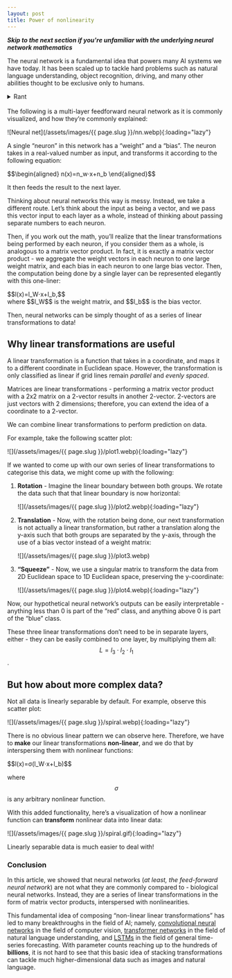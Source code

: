 ```yaml
---
layout: post
title: Power of nonlinearity
---
```


***Skip to the next section if you're unfamiliar with the underlying neural network mathematics***

The neural network is a fundamental idea that powers many AI systems we have today. It has been scaled up to tackle hard problems such as natural language understanding, object recognition, driving, and many other abilities thought to be exclusive only to humans.

<details closed>
<summary>Rant </summary>
The idea that intelligence is exclusive to a carbon-based neural network such as the brain is absurd. Any sort of computation that the brain performs to transform electrical signals into coherent thought can and will be done by silicon. The problem is figuring out the computations in the first place.
</details>

<br>
The following is a multi-layer feedforward neural network as it is commonly visualized, and how they’re commonly explained:

![Neural net](/assets/images/{{ page.slug }}/nn.webp){:loading="lazy"}

A single “neuron” in this network has a “weight” and a “bias”. The neuron takes in a real-valued number as input, and transforms it according to the following equation:
<div>
$$\begin{aligned}
n(x)=n_w⋅x+n_b
\end{aligned}$$
</div>

It then feeds the result to the next layer.

Thinking about neural networks this way is messy. Instead, we take a different route. Let’s think about the input as being a vector, and we pass this vector input to each layer as a whole, instead of thinking about passing separate numbers to each neuron.

Then, if you work out the math, you’ll realize that the linear transformations being performed by each neuron, if you consider them as a whole, is analogous to a matrix vector product. In fact, it is exactly a matrix vector product - we aggregate the weight vectors in each neuron to one large weight matrix, and each bias in each neuron to one large bias vector. Then, the computation being done by a single layer can be represented elegantly with this one-liner: 
<div>
$$l(x)=l_W⋅x+l_b,$$
</div>
where $$l_W$$ is the weight matrix, and $$l_b$$ is the bias vector.

Then, neural networks can be simply thought of as a series of linear transformations to data!

## Why linear transformations are useful

A linear transformation is a function that takes in a coordinate, and maps it to a different coordinate in Euclidean space. However, the transformation is only classified as linear if grid lines remain *parallel* and *evenly spaced*.

Matrices are linear transformations - performing a matrix vector product with a 2x2 matrix on a 2-vector results in another 2-vector. 2-vectors are just vectors with 2 dimensions; therefore, you can extend the idea of a coordinate to a 2-vector.

We can combine linear transformations to perform prediction on data.

For example, take the following scatter plot:

![](/assets/images/{{ page.slug }}/plot1.webp){:loading="lazy"}

If we wanted to come up with our own series of linear transformations to categorise this data, we might come up with the following:

1. **Rotation** - Imagine the linear boundary between both groups. We rotate the data such that that linear boundary is now horizontal:

    ![](/assets/images/{{ page.slug }}/plot2.webp){:loading="lazy"}

2. **Translation** - Now, with the rotation being done, our next transformation is not actually a linear transformation, but rather a translation along the y-axis such that both groups are separated by the y-axis, through the use of a bias vector instead of a weight matrix:

    ![](/assets/images/{{ page.slug }}/plot3.webp)

3. **“Squeeze”** - Now, we use a singular matrix to transform the data from 2D Euclidean space to 1D Euclidean space, preserving the y-coordinate:

    ![](/assets/images/{{ page.slug }}/plot4.webp){:loading="lazy"}

Now, our hypothetical neural network’s outputs can be easily interpretable - anything less than 0 is part of the “red” class, and anything above 0 is part of the “blue” class.

These three linear transformations don’t need to be in separate layers, either - they can be easily combined to one layer, by multiplying them all: $$L=l_3⋅l_2⋅l_1$$.

## But how about more complex data?

Not all data is linearly separable by default. For example, observe this scatter plot: 

![](/assets/images/{{ page.slug }}/spiral.webp){:loading="lazy"}

There is no obvious linear pattern we can observe here. Therefore, we have to **make** our linear transformations **non-linear**, and we do that by interspersing them with nonlinear functions:

<div>
$$l(x)=σ(l_W⋅x+l_b)$$
</div>

where $$σ$$ is any arbitrary nonlinear function.

With this added functionality, here’s a visualization of how a nonlinear function can **transform** nonlinear data into linear data:

![](/assets/images/{{ page.slug }}/spiral.gif){:loading="lazy"}

Linearly separable data is much easier to deal with!

### Conclusion

In this article, we showed that neural networks (*at least, the feed-forward neural network*) are not what they are commonly compared to - biological neural networks. Instead, they are a series of linear transformations in the form of matrix vector products, interspersed with nonlinearities.

This fundamental idea of composing “non-linear linear transformations” has led to many breakthroughs in the field of AI; namely, [convolutional neural networks](https://proceedings.neurips.cc/paper/2012/file/c399862d3b9d6b76c8436e924a68c45b-Paper.pdf) in the field of computer vision, [transformer networks](https://proceedings.neurips.cc/paper/2017/file/3f5ee243547dee91fbd053c1c4a845aa-Paper.pdf) in the field of natural language understanding, and [LSTMs](http://www.bioinf.jku.at/publications/older/2604.pdf) in the field of general time-series forecasting. With parameter counts reaching up to the hundreds of **billions**, it is not hard to see that this basic idea of stacking transformations can tackle much higher-dimensional data such as images and natural language.